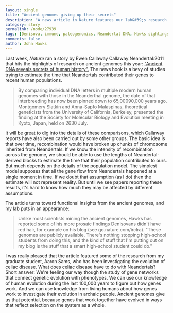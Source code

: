 ```yaml
---
layout: single 
title: "Ancient genomes giving up their secrets" 
description: "A news article in Nature features our lab&#39;s research in a report on ancient genomes." 
category: story
permalink: /node/27939
tags: [Denisova, immune, paleogenomics, Neandertal DNA, Hawks sightings] 
comments: false 
author: John Hawks 
---
```


Last week, <i>Nature</i> ran a story by Ewen Callaway <bib>Callaway:Neandertal:2011</bib> that hits the highlights of research on ancient genomes this year: <a href="http://www.nature.com/news/2011/110809/full/476136a.html">"Ancient DNA reveals secrets of human history".</a> The news hook is a bevy of studies trying to estimate the time that Neandertals contributed their genes to recent human populations.

<blockquote>By comparing individual DNA letters in multiple modern human genomes with those in the Neanderthal genome, the date of that interbreeding has now been pinned down to 65,00090,000 years ago. Montgomery Slatkin and Anna-Sapfo Malaspinas, theoretical geneticists from the University of California, Berkeley, presented the finding at the Society for Molecular Biology and Evolution meeting in Kyoto, Japan, held on 2630 July.</blockquote>

It will be great to dig into the details of these comparisons, which Callaway reports have also been carried out by some other groups. The basic idea is that over time, recombination would have broken up chunks of chromosome inherited from Neandertals. If we know the intensity of recombination across the genome, we should be able to use the lengths of Neandertal-derived blocks to estimate the time that their population contributed to ours. But much depends on the details of the population model. The simplest model supposes that all the gene flow from Neandertals happened at a single moment in time. If we doubt that assumption (as I do) then the estimate will not represent reality. But until we see papers reporting these results, it's hard to know how much they may be affected by different assumptions. 

The article turns toward functional insights from the ancient genomes, and my lab puts in an appearance: 

<blockquote>Unlike most scientists mining the ancient genomes, Hawks has reported some of his more prosaic findings  Denisovans didn't have red hair, for example  on his blog (see go.nature.com/irclra). "These genomes are publicly available. There's nothing stopping high-school students from doing this, and the kind of stuff that I'm putting out on my blog is the stuff that a smart high-school student could do." </blockquote>

I was really pleased that the article featured some of the research from my graduate student, Aaron Sams, who has been investigating the evolution of celiac disease. What does celiac disease have to do with Neandertals? Short answer: We're feeling our way though the study of gene networks that connect genetic evolution with phenotypes. We can use our knowledge of human evolution during the last 100,000 years to figure out how genes work. And we can use knowledge from living humans about how genes work to investigate their evolution in archaic people. Ancient genomes give us that potential, because genes that work together have evolved in ways that reflect selection on the system as a whole. 




